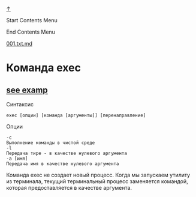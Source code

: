 
<!-- [[__TOC_]] -->

<a name=top></a>
<a class=top-link hide href=#top>↑</a>

Start Contents Menu

<!-- TOC tocDepth:1..6 chapterDepth:1..6 -->

<!-- /TOC -->

End Contents Menu

<!--
CMND: ufl_stl0 9 /home/st/REPOBARE/_repo/NBash/.arb/util/exec.ram/.grot/opus.d/one.d/cntx.ins.d /home/st/REPOBARE/_repo/NBash/.arb/util/exec.ram/.grot/opus.d/one.d/cntx.res.md 2

PPWD: /home/st/REPOBARE/_repo/NBash/.arb/util/exec.ram/.grot/opus.d/one.d

FLOW: /home/st/REPOBARE/_repo/sta/.d/.st_rc_d.data.d/ufl_stl0/.flow.d/009_dr2m

DATE: 1731463901_13112024091141

DATX: 1731463901
-->


[001.txt.md](/REPOBARE/_repo/NBash/.arb/util/exec.ram/.grot/opus.d/one.d/cntx.ins.d/001.txt.md)



# Команда exec

## [see examp](/REPOBARE/_repo/NBash/.arb/util/exec.ram/.grot/opus.d/one.d/.ins_dr/001.rcm.d/res.md)

Синтаксис

    exec [опции] [команда [аргументы]] [перенаправление]

Опции

    -c
    Выполнение команды в чистой среде
    -l
    Передача тире - в качестве нулевого аргумента
    -a [имя]
    Передача имя в качестве нулевого аргумента

Команда exec не создает новый процесс. Когда мы запускаем утилиту из терминала, текущий терминальный процесс заменяется командой, которая предоставляется в качестве аргумента.



